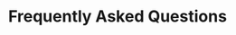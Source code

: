 ---
title: Frequently Asked Questions
draft: false
faqs:
- title: 应该选择一口价还是按小时计费（120元/小时）？
  answer: 选择取决于您的项目需求和预算。如果您的项目范围明确且时间可控，一口价可能更适合，可以避免预算超支。按小时计费适合于需求不确定或可能会有变更的项目，可以更灵活地调整工作量。

- title: 托管服务是怎么样的，如何托管？
  answer: 代码直接部署 Heroku，主流方案，成熟且稳定。

- title: 如何付款呢，是否有保障呢
  answer: 推荐走闲鱼支付，同时也支持微信、支付宝。

- title: 除了oTree Study 还有哪里能够获取oTree的学习文档呢？
  answer: 除了oTree Study，您还可以访问以下资源获取oTree的学习文档：
    oTree官方文档：https://otree.readthedocs.io/
    GitHub上的oTree项目页面：https://github.com/oTree-org/otree
    其他学术论坛和社区，如Stack Overflow、ResearchGate等，也有丰富的学习资料和交流机会。
---